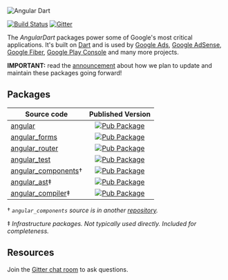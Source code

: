 ![Angular Dart](https://raw.githubusercontent.com/dart-lang/angular/master/doc/angulardart-logo.png)

[![Build Status](https://travis-ci.org/dart-lang/angular.svg?branch=master)](https://travis-ci.org/dart-lang/angular)
[![Gitter](https://img.shields.io/gitter/room/dart-lang/angular.svg)][gitter chat room]

The _AngularDart_ packages power some of Google's most critical applications.
It's built on [Dart] and is used by [Google Ads], [Google AdSense],
[Google Fiber], [Google Play Console] and many more projects.

[google play console]: https://play.google.com/console
[google adsense]: https://www.google.com/adsense
[google ads]: https://ads.google.com/
[google fiber]: https://fiber.google.com/
[dart]: https://dart.dev/

**IMPORTANT:** read the
[announcement](https://groups.google.com/a/dartlang.org/g/announce/c/Kz84KNBcf3U)
about how we plan to update and maintain these packages going forward!

## Packages

| Source code                  |                                                 Published Version                                                  |
| ---------------------------- | :----------------------------------------------------------------------------------------------------------------: |
| [angular]                    |            [![Pub Package](https://img.shields.io/pub/v/angular.svg)](https://pub.dev/packages/angular)            |
| [angular_forms]              |      [![Pub Package](https://img.shields.io/pub/v/angular_forms.svg)](https://pub.dev/packages/angular_forms)      |
| [angular_router]             |     [![Pub Package](https://img.shields.io/pub/v/angular_router.svg)](https://pub.dev/packages/angular_router)     |
| [angular_test]               |       [![Pub Package](https://img.shields.io/pub/v/angular_test.svg)](https://pub.dev/packages/angular_test)       |
| [angular_components]&dagger; | [![Pub Package](https://img.shields.io/pub/v/angular_components.svg)](https://pub.dev/packages/angular_components) |
| [angular_ast]&ddagger;       |        [![Pub Package](https://img.shields.io/pub/v/angular_ast.svg)](https://pub.dev/packages/angular_ast)        |
| [angular_compiler]&ddagger;  |   [![Pub Package](https://img.shields.io/pub/v/angular_compiler.svg)](https://pub.dev/packages/angular_compiler)   |

&dagger; _`angular_components` source is in another [repository](https://github.com/dart-lang/angular_components)._

&ddagger; _Infrastructure packages. Not typically used directly. Included for completeness._

[angular]: https://github.com/dart-lang/angular/tree/master/angular
[angular_ast]: https://github.com/dart-lang/angular/tree/master/angular_ast
[angular_compiler]: https://github.com/dart-lang/angular/tree/master/angular_compiler
[angular_components]: https://github.com/dart-lang/angular_components/tree/master/angular_components
[angular_forms]: https://github.com/dart-lang/angular/tree/master/angular_forms
[angular_router]: https://github.com/dart-lang/angular/tree/master/angular_router
[angular_test]: https://github.com/dart-lang/angular/tree/master/angular_test

## Resources

Join the [Gitter chat room] to ask questions.

[gitter chat room]: https://matrix.to/#/#dart-lang_angular:gitter.im
